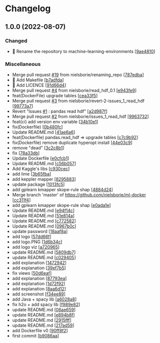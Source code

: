 # Changelog

<a name="1.0.0"></a>
## 1.0.0 (2022-08-07)

### Changed

- 🚚 Rename the repository to machine-learning-environments [[9ae4810](https://github.com/nielsborie/machine-learning-environments/commit/9ae4810479b78939e55819715b20a4f2fb619e21)]

### Miscellaneous

-  Merge pull request [#19](https://github.com/nielsborie/machine-learning-environments/issues/19) from nielsborie/renaming_repo [[787edba](https://github.com/nielsborie/machine-learning-environments/commit/787edbaa5f214c138ee601683a73fa223dc4d23a)]
- 🔨 Add Makefile [[b7adfda](https://github.com/nielsborie/machine-learning-environments/commit/b7adfdad1a9b998caba013a2b0ca585c897bdb5d)]
- 📄 Add LICENCE [[91d66d4](https://github.com/nielsborie/machine-learning-environments/commit/91d66d46b4f707596d6f0c4e1dacffa119744908)]
-  Merge pull request [#4](https://github.com/nielsborie/machine-learning-environments/issues/4) from nielsborie/read_hdf_0.1 [[e943fe9](https://github.com/nielsborie/machine-learning-environments/commit/e943fe9501eb725fa2b05d6b153939dbb427e920)]
-  feat(DockerFile) upgrade tables [[cea33f5](https://github.com/nielsborie/machine-learning-environments/commit/cea33f5b8542b6955dfdfc34f641f847be99eae4)]
-  Merge pull request [#3](https://github.com/nielsborie/machine-learning-environments/issues/3) from nielsborie/revert-2-issues_1_read_hdf [[99773a7](https://github.com/nielsborie/machine-learning-environments/commit/99773a7d9a71ba227241019490b74ba6543e51e6)]
-  Revert &quot;Issues [#1](https://github.com/nielsborie/machine-learning-environments/issues/1) : pandas read hdf&quot; [[a2d987f](https://github.com/nielsborie/machine-learning-environments/commit/a2d987f493cd60e9ab1f58e8f54b645b1c122dff)]
-  Merge pull request [#2](https://github.com/nielsborie/machine-learning-environments/issues/2) from nielsborie/issues_1_read_hdf [[9963732](https://github.com/nielsborie/machine-learning-environments/commit/99637328a940ec329987d870c5259b53c13ed65d)]
-  feat(ci) add version env variable [[34b10e1](https://github.com/nielsborie/machine-learning-environments/commit/34b10e1e7826ae450a7e1fcec0a39002671019ff)]
-  fix(Dockerfile) [[0b480fc](https://github.com/nielsborie/machine-learning-environments/commit/0b480fcc0d2e320802e9ab33e81550167fcc08bb)]
-  Update README.md [[41ae6a6](https://github.com/nielsborie/machine-learning-environments/commit/41ae6a6348ff80a79b2beb377abf14dc68e32523)]
-  feat(Dockerfile) pandas.read_hdf &#x3D;&gt; upgrade tables [[c7c9b92](https://github.com/nielsborie/machine-learning-environments/commit/c7c9b921f7866dfa23610facc1d9627aa074acf9)]
-  fix(Dockerfile) remove duplicate hyperopt install [[44e03c9](https://github.com/nielsborie/machine-learning-environments/commit/44e03c9167f6717c36c766c3134a6f7917b7861a)]
-  remove &quot;dead&quot; [[3c2c8b1](https://github.com/nielsborie/machine-learning-environments/commit/3c2c8b10850551bce03dae9c7ac0b13945c8029b)]
-  fix [[78a33db](https://github.com/nielsborie/machine-learning-environments/commit/78a33db96de52560b1c7132a2077115bbfaba6cd)]
-  Update Dockerfile [[e0cfcb1](https://github.com/nielsborie/machine-learning-environments/commit/e0cfcb1bccf02941bf566a140972fb7448052207)]
-  Update README.md [[c56b057](https://github.com/nielsborie/machine-learning-environments/commit/c56b0578540791815d31de2db1d5a9a1fe7628dc)]
-  Add Kaggle&#x27;s libs [[c930cec](https://github.com/nielsborie/machine-learning-environments/commit/c930cec76c77875de781270bbb365c40bc430404)]
-  add lime [[3b65fba](https://github.com/nielsborie/machine-learning-environments/commit/3b65fba36223a0885faa993545aeab95841d8d55)]
-  add keppler mapper [[8295883](https://github.com/nielsborie/machine-learning-environments/commit/8295883aed54dd8155a6f6f5d2d84116158d3429)]
-  update package [[1013fc5](https://github.com/nielsborie/machine-learning-environments/commit/1013fc5ddb0fbf4f8ca95ad5645d1354f221b1d0)]
-  add gplearn kmapper skope-rule shap [[4884d24](https://github.com/nielsborie/machine-learning-environments/commit/4884d24dd4e4fc2ba7db6bef4fb839df83842861)]
-  Merge branch &#x27;master&#x27; of https://github.com/nielsborie/ml-docker [[cc311f4](https://github.com/nielsborie/machine-learning-environments/commit/cc311f492194d6ef20c9b43b62f55436ed615160)]
-  add gplearn kmapper skope-rule shap [[e0ada1e](https://github.com/nielsborie/machine-learning-environments/commit/e0ada1e59d4e052b3dce19b5b6258e1afb78d66b)]
-  Update README.md [[e94f14c](https://github.com/nielsborie/machine-learning-environments/commit/e94f14c272dc441b77d441f7a89cb0d345edaf05)]
-  Update README.md [[51e814a](https://github.com/nielsborie/machine-learning-environments/commit/51e814a6d0cafaf49deffb71d846737c3f9b014f)]
-  Update README.md [[c772582](https://github.com/nielsborie/machine-learning-environments/commit/c772582cf3a672b57cbd0af409b8254a038e3feb)]
-  Update README.md [[0967b0c](https://github.com/nielsborie/machine-learning-environments/commit/0967b0c53ae84faed11b0a83962822929d7d20c8)]
-  update password [[18aaf8a](https://github.com/nielsborie/machine-learning-environments/commit/18aaf8a03df8f3c541829cb9043522dbcaa8f18f)]
-  add logo [[57dd66f](https://github.com/nielsborie/machine-learning-environments/commit/57dd66f27ae07a259c23cb91a2bc99e1287086a0)]
-  add logo.PNG [[1d6b34c](https://github.com/nielsborie/machine-learning-environments/commit/1d6b34cb6784449064e816325bb508b563200ed4)]
-  add logo viz [[a720965](https://github.com/nielsborie/machine-learning-environments/commit/a720965ba182151e9e8d8e208f3f2d36fdf1243b)]
-  update README.md [[5809db7](https://github.com/nielsborie/machine-learning-environments/commit/5809db764ca2014d7ceeedcfbcea520b95c500d9)]
-  update README.md [[c029405](https://github.com/nielsborie/machine-learning-environments/commit/c02940591cdb90602d2fd79fcd25cd6d7c8ef9b5)]
-  add explanation [[1472942](https://github.com/nielsborie/machine-learning-environments/commit/1472942643b639b6d0b95ef33ff4dbda29410f12)]
-  add explanation [[39ef7b5](https://github.com/nielsborie/machine-learning-environments/commit/39ef7b52e6148e9bb598750ee7281d0ab1a542ea)]
-  fix views [[50d6eaf](https://github.com/nielsborie/machine-learning-environments/commit/50d6eaffbbf70a158103b3426f5851ce6b0e9e4e)]
-  add explanation [[87793ea](https://github.com/nielsborie/machine-learning-environments/commit/87793ea3d4e326ee74926c61544298cf01857094)]
-  add explanation [[1d72f92](https://github.com/nielsborie/machine-learning-environments/commit/1d72f927c8bb6795e2c215aef98c70c79c0e1e45)]
-  add explanation [[8aa6d12](https://github.com/nielsborie/machine-learning-environments/commit/8aa6d12acb4571c98f9fdce292c9392a654b36d0)]
-  add screenshot [[f34ee89](https://github.com/nielsborie/machine-learning-environments/commit/f34ee89dd18b129fc5dfbb735d9aec5d894d6964)]
-  add Java + spacy lib [[a6028a8](https://github.com/nielsborie/machine-learning-environments/commit/a6028a87a8d01d986853fe91405a6de9c5aff3cf)]
-  fix h2o + add spacy lib [[f989e82](https://github.com/nielsborie/machine-learning-environments/commit/f989e82515c0da698340fa3a645ba691c35f4395)]
-  update README.md [[06ae659](https://github.com/nielsborie/machine-learning-environments/commit/06ae6599c2a41f51b043b7ea9b9b8d6d0ab19096)]
-  update README.md [[e894b8f](https://github.com/nielsborie/machine-learning-environments/commit/e894b8f85dcebbc5ca44e42cf5554b5d21641030)]
-  update README.md [[2915fff](https://github.com/nielsborie/machine-learning-environments/commit/2915fff0d71edc6633e9f43e7d7ce50b26447117)]
-  update README.md [[217ad59](https://github.com/nielsborie/machine-learning-environments/commit/217ad5989e041888fd5343074d79d30794c91298)]
-  add Dockerfile v0 [[90ff8f2](https://github.com/nielsborie/machine-learning-environments/commit/90ff8f24e9aab5329a07f4ae7e58988e482aa18f)]
-  first commit [[b9086aa](https://github.com/nielsborie/machine-learning-environments/commit/b9086aadf6c5fa55f46d889a5fd483bfdf28027c)]



